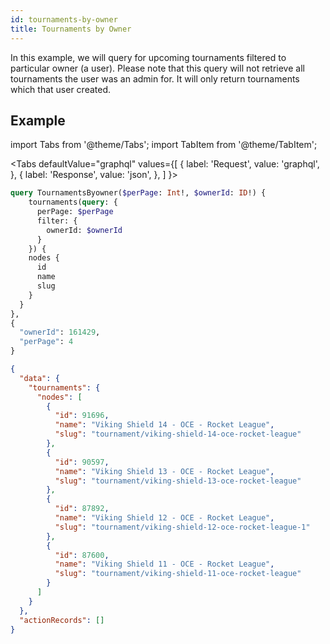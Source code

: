 ```yaml
---
id: tournaments-by-owner
title: Tournaments by Owner
---
```


In this example, we will query for upcoming tournaments filtered to particular owner (a user).
Please note that this query will not retrieve all tournaments the user was an admin for.
It will only return tournaments which that user created.

## Example

import Tabs from '@theme/Tabs';
import TabItem from '@theme/TabItem';

<Tabs
defaultValue="graphql"
values={[
{ label: 'Request', value: 'graphql', },
{ label: 'Response', value: 'json', },
]
}>
<TabItem value="graphql">

```graphql
query TournamentsByowner($perPage: Int!, $ownerId: ID!) {
    tournaments(query: {
      perPage: $perPage
      filter: {
        ownerId: $ownerId
      }
    }) {
    nodes {
      id
      name
      slug
    }
  }
},
{
  "ownerId": 161429,
  "perPage": 4
}
```

</TabItem>

<TabItem value="json">

```json
{
  "data": {
    "tournaments": {
      "nodes": [
        {
          "id": 91696,
          "name": "Viking Shield 14 - OCE - Rocket League",
          "slug": "tournament/viking-shield-14-oce-rocket-league"
        },
        {
          "id": 90597,
          "name": "Viking Shield 13 - OCE - Rocket League",
          "slug": "tournament/viking-shield-13-oce-rocket-league"
        },
        {
          "id": 87892,
          "name": "Viking Shield 12 - OCE - Rocket League",
          "slug": "tournament/viking-shield-12-oce-rocket-league-1"
        },
        {
          "id": 87600,
          "name": "Viking Shield 11 - OCE - Rocket League",
          "slug": "tournament/viking-shield-11-oce-rocket-league"
        }
      ]
    }
  },
  "actionRecords": []
}
```

</TabItem>
</Tabs>
